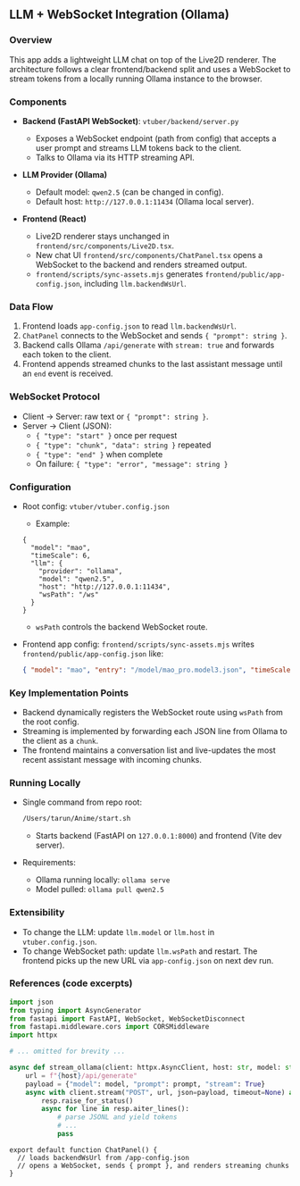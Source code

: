 ## LLM + WebSocket Integration (Ollama)

### Overview
This app adds a lightweight LLM chat on top of the Live2D renderer. The architecture follows a clear frontend/backend split and uses a WebSocket to stream tokens from a locally running Ollama instance to the browser.

### Components
- **Backend (FastAPI WebSocket)**: `vtuber/backend/server.py`
  - Exposes a WebSocket endpoint (path from config) that accepts a user prompt and streams LLM tokens back to the client.
  - Talks to Ollama via its HTTP streaming API.

- **LLM Provider (Ollama)**
  - Default model: `qwen2.5` (can be changed in config).
  - Default host: `http://127.0.0.1:11434` (Ollama local server).

- **Frontend (React)**
  - Live2D renderer stays unchanged in `frontend/src/components/Live2D.tsx`.
  - New chat UI `frontend/src/components/ChatPanel.tsx` opens a WebSocket to the backend and renders streamed output.
  - `frontend/scripts/sync-assets.mjs` generates `frontend/public/app-config.json`, including `llm.backendWsUrl`.

### Data Flow
1. Frontend loads `app-config.json` to read `llm.backendWsUrl`.
2. `ChatPanel` connects to the WebSocket and sends `{ "prompt": string }`.
3. Backend calls Ollama `/api/generate` with `stream: true` and forwards each token to the client.
4. Frontend appends streamed chunks to the last assistant message until an `end` event is received.

### WebSocket Protocol
- Client → Server: raw text or `{ "prompt": string }`.
- Server → Client (JSON):
  - `{ "type": "start" }` once per request
  - `{ "type": "chunk", "data": string }` repeated
  - `{ "type": "end" }` when complete
  - On failure: `{ "type": "error", "message": string }`

### Configuration
- Root config: `vtuber/vtuber.config.json`
  - Example:
  ```
  {
    "model": "mao",
    "timeScale": 6,
    "llm": {
      "provider": "ollama",
      "model": "qwen2.5",
      "host": "http://127.0.0.1:11434",
      "wsPath": "/ws"
    }
  }
  ```
  - `wsPath` controls the backend WebSocket route.

- Frontend app config: `frontend/scripts/sync-assets.mjs` writes `frontend/public/app-config.json` like:
  ```json
  { "model": "mao", "entry": "/model/mao_pro.model3.json", "timeScale": 6, "llm": { "backendWsUrl": "ws://127.0.0.1:8000/ws" } }
  ```

### Key Implementation Points
- Backend dynamically registers the WebSocket route using `wsPath` from the root config.
- Streaming is implemented by forwarding each JSON line from Ollama to the client as a `chunk`.
- The frontend maintains a conversation list and live-updates the most recent assistant message with incoming chunks.

### Running Locally
- Single command from repo root:
  ```bash
  /Users/tarun/Anime/start.sh
  ```
  - Starts backend (FastAPI on `127.0.0.1:8000`) and frontend (Vite dev server).

- Requirements:
  - Ollama running locally: `ollama serve`
  - Model pulled: `ollama pull qwen2.5`

### Extensibility
- To change the LLM: update `llm.model` or `llm.host` in `vtuber.config.json`.
- To change WebSocket path: update `llm.wsPath` and restart. The frontend picks up the new URL via `app-config.json` on next dev run.

### References (code excerpts)
```1:40:vtuber/backend/server.py
import json
from typing import AsyncGenerator
from fastapi import FastAPI, WebSocket, WebSocketDisconnect
from fastapi.middleware.cors import CORSMiddleware
import httpx

# ... omitted for brevity ...

async def stream_ollama(client: httpx.AsyncClient, host: str, model: str, prompt: str) -> AsyncGenerator[str, None]:
    url = f"{host}/api/generate"
    payload = {"model": model, "prompt": prompt, "stream": True}
    async with client.stream("POST", url, json=payload, timeout=None) as resp:
        resp.raise_for_status()
        async for line in resp.aiter_lines():
            # parse JSONL and yield tokens
            # ...
            pass
```

```1:60:vtuber/frontend/src/components/ChatPanel.tsx
export default function ChatPanel() {
  // loads backendWsUrl from /app-config.json
  // opens a WebSocket, sends { prompt }, and renders streaming chunks
}
```


